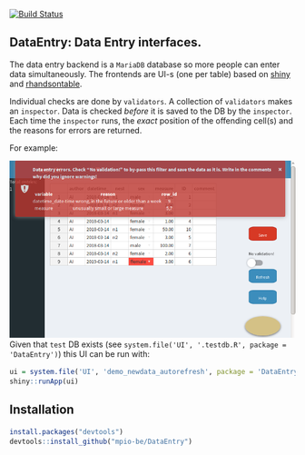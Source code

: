 [![Build Status](https://travis-ci.org/mpio-be/DataEntry.svg?branch=master)](https://travis-ci.org/mpio-be/DataEntry)

DataEntry: Data Entry interfaces.
------------


The data entry backend is a `MariaDB` database so more people can enter data simultaneously. 
The frontends are UI-s (one per table) based on [shiny](https://cran.r-project.org/package=shiny) and [rhandsontable](https://cran.r-project.org/package=rhandsontable).

Individual checks are done by `validators`.
A collection of  `validators` makes an `inspector`.  Data is checked *before* it is saved to the DB by the  `inspector`. 
Each time the `inspector` runs, the *exact* position of the offending cell(s) and the reasons for errors are returned. 

For example: 

![](README-1.png)   
Given that `test` DB exists (see `system.file('UI', '.testdb.R', package = 'DataEntry')`)
this UI can be run with: 

``` R
ui = system.file('UI', 'demo_newdata_autorefresh', package = 'DataEntry')
shiny::runApp(ui)
```


Installation
------------
``` R
install.packages("devtools")
devtools::install_github("mpio-be/DataEntry")
```

